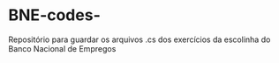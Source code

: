 # BNE-codes-
Repositório para guardar os arquivos .cs dos exercícios da escolinha do Banco Nacional de Empregos
